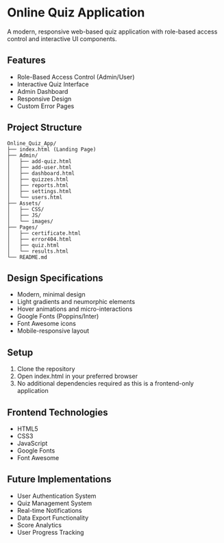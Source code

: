 # Online Quiz Application

A modern, responsive web-based quiz application with role-based access control and interactive UI components.

## Features

- Role-Based Access Control (Admin/User)
- Interactive Quiz Interface
- Admin Dashboard
- Responsive Design
- Custom Error Pages

## Project Structure

```
Online_Quiz_App/
├── index.html (Landing Page)
├── Admin/
│   ├── add-quiz.html
│   ├── add-user.html
│   ├── dashboard.html
│   ├── quizzes.html
│   ├── reports.html
│   ├── settings.html
│   └── users.html
├── Assets/
│   ├── CSS/
│   ├── JS/
│   └── images/
├── Pages/
│   ├── certificate.html
│   ├── error404.html
│   ├── quiz.html
│   └── results.html
└── README.md
```

## Design Specifications

- Modern, minimal design
- Light gradients and neumorphic elements
- Hover animations and micro-interactions
- Google Fonts (Poppins/Inter)
- Font Awesome icons
- Mobile-responsive layout

## Setup

1. Clone the repository
2. Open index.html in your preferred browser
3. No additional dependencies required as this is a frontend-only application

## Frontend Technologies

- HTML5
- CSS3
- JavaScript
- Google Fonts
- Font Awesome

## Future Implementations

- User Authentication System
- Quiz Management System
- Real-time Notifications
- Data Export Functionality
- Score Analytics
- User Progress Tracking